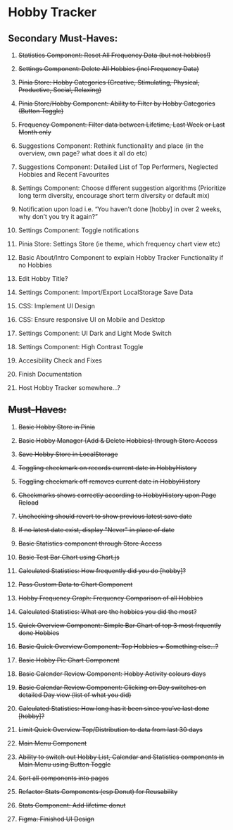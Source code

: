 # Hobby Tracker

## Secondary Must-Haves:

1. ~~Statistics Component: Reset All Frequency Data (but not hobbies!)~~

1. ~~Settings Component: Delete All Hobbies (incl Frequency Data)~~

1. ~~Pinia Store: Hobby Categories (Creative, Stimulating, Physical, Productive, Social, Relaxing)~~

1. ~~Pinia Store/Hobby Component: Ability to Filter by Hobby Categories (Button Toggle)~~

1. ~~Frequency Component: Filter data between Lifetime, Last Week or Last Month only~~

1. Suggestions Component: Rethink functionality and place (in the overview, own page? what does it all do etc)

1. Suggestions Component: Detailed List of Top Performers, Neglected Hobbies and Recent Favourites

1. Settings Component: Choose different suggestion algorithms (Prioritize long term diversity, encourage short term diversity or default mix)

1. Notification upon load i.e. “You haven’t done [hobby] in over 2 weeks, why don’t you try it again?”

1. Settings Component: Toggle notifications

1. Pinia Store: Settings Store (ie theme, which frequency chart view etc)

1. Basic About/Intro Component to explain Hobby Tracker Functionality if no Hobbies

1. Edit Hobby Title?

1. Settings Component: Import/Export LocalStorage Save Data

1. CSS: Implement UI Design

1. CSS: Ensure responsive UI on Mobile and Desktop

1. Settings Component: UI Dark and Light Mode Switch

1. Settings Component: High Contrast Toggle

1. Accesibility Check and Fixes

1. Finish Documentation

1. Host Hobby Tracker somewhere...?

## ~~Must-Haves:~~

1. ~~Basic Hobby Store in Pinia~~

1. ~~Basic Hobby Manager (Add & Delete Hobbies) through Store Access~~

1. ~~Save Hobby Store in LocalStorage~~

1. ~~Toggling checkmark on records current date in HobbyHistory~~

1. ~~Toggling checkmark off removes current date in HobbyHistory~~

1. ~~Checkmarks shows correctly according to HobbyHistory upon Page Reload~~

1. ~~Unchecking should revert to show previous latest save date~~

1. ~~If no latest date exist, display "Never" in place of date~~

1. ~~Basic Statistics component through Store Access~~

1. ~~Basic Test Bar Chart using Chart.js~~

1. ~~Calculated Statistics: How frequently did you do [hobby]?~~

1. ~~Pass Custom Data to Chart Component~~

1. ~~Hobby Frequency Graph: Frequency Comparison of all Hobbies~~

1. ~~Calculated Statistics: What are the hobbies you did the most?~~

1. ~~Quick Overview Component: Simple Bar Chart of top 3 most frquently done Hobbies~~

1. ~~Basic Quick Overview Component: Top Hobbies + Something else...?~~

1. ~~Basic Hobby Pie Chart Component~~

1. ~~Basic Calender Review Component: Hobby Activity colours days~~

1. ~~Basic Calendar Review Component: Clicking on Day switches on detailed Day view (list of what you did)~~

1. ~~Calculated Statistics: How long has it been since you’ve last done [hobby]?~~

1. ~~Limit Quick Overview Top/Distribution to data from last 30 days~~

1. ~~Main Menu Component~~

1. ~~Ability to switch out Hobby List, Calendar and Statistics components in Main Menu using Button Toggle~~

1. ~~Sort all components into pages~~

1. ~~Refactor Stats Components (esp Donut) for Reusability~~

1. ~~Stats Component: Add lifetime donut~~

1. ~~Figma: Finished UI Design~~


